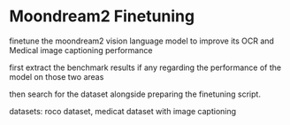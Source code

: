 # Moondream2 Finetuning


finetune the moondream2 vision language model to improve its OCR and Medical image captioning performance

first extract the benchmark results if any regarding the performance of the model on those two areas

then search for the dataset alongside preparing the finetuning script.


datasets: roco dataset, medicat dataset with image captioning 
